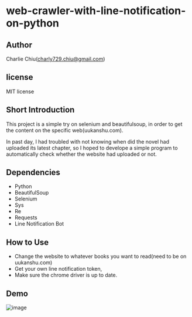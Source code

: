 # web-crawler-with-line-notification-on-python
## Author
Charlie Chiu(charly729.chiu@gmail.com)

## license
MIT license

## Short Introduction
This project is a simple try on selenium and beautifulsoup, in order to get the content on the specific web(uukanshu.com).

In past day, I had troubled with not knowing when did the novel had uploaded its latest chapter, so I hoped to develope a 
simple program to automatically check whether the website had uploaded or not.

## Dependencies
* Python
* BeautifulSoup
* Selenium
* Sys
* Re
* Requests
* Line Notification Bot

## How to Use
* Change the website to whatever books you want to read(need to be on uukanshu.com) 
* Get your own line notification token,
* Make sure the chrome driver is up to date. 
## Demo
![image](https://user-images.githubusercontent.com/63622191/156187776-0b10ca97-d0a3-49f3-b315-5dfcc630796b.png)
